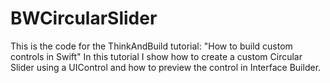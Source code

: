 BWCircularSlider
================

This is the code for the ThinkAndBuild tutorial: "How to build custom controls in Swift"
In this tutorial I show how to create a custom Circular Slider using a UIControl and how to preview the control in Interface Builder. 


